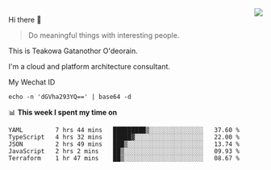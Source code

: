 <img align="right" src="https://github-readme-stats.vercel.app/api?username=Teakowa&show_icons=true&icon_color=2f80ed&text_color=718096&bg_color=ffffff&hide_title=true" />

Hi there 👋

> Do meaningful things with interesting people.

This is Teakowa Gatanothor O'deorain.

I'm a cloud and platform architecture consultant.

My Wechat ID

```
echo -n 'dGVha293YQ==' | base64 -d
```

📊 **This week I spent my time on**
<!--START_SECTION:waka-->
```text
YAML         7 hrs 44 mins   █████████▒░░░░░░░░░░░░░░░   37.60 % 
TypeScript   4 hrs 32 mins   █████▓░░░░░░░░░░░░░░░░░░░   22.00 % 
JSON         2 hrs 49 mins   ███▒░░░░░░░░░░░░░░░░░░░░░   13.74 % 
JavaScript   2 hrs 2 mins    ██▒░░░░░░░░░░░░░░░░░░░░░░   09.93 % 
Terraform    1 hr 47 mins    ██▒░░░░░░░░░░░░░░░░░░░░░░   08.67 % 
```
<!--END_SECTION:waka-->
